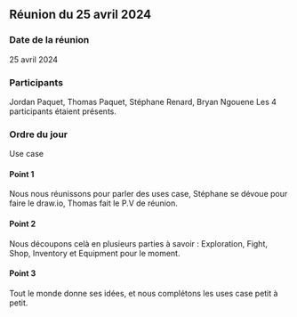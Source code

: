 ## Réunion du 25 avril 2024

### Date de la réunion
25 avril 2024

### Participants
Jordan Paquet, Thomas Paquet, Stéphane Renard, Bryan Ngouene
Les 4 participants étaient présents.

### Ordre du jour
Use case
#### Point 1
Nous nous réunissons pour parler des uses case, Stéphane se dévoue pour faire le draw.io, Thomas fait le P.V de réunion.
#### Point 2
Nous découpons celà en plusieurs parties à savoir : Exploration, Fight, Shop, Inventory et Equipment pour le moment.
#### Point 3
Tout le monde donne ses idées, et nous complétons les uses case petit à petit.